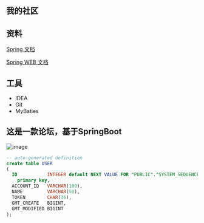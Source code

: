 ## 我的社区

## 资料
[Spring 文档](https://spring.io/guides)

[Spring WEB 文档](https://spring.io/guides/gs/serving-web-content/)

## 工具

- IDEA
- Git
- MyBaties


## 这是一款论坛，基于SpringBoot
![image](https://github.com/1061302569/community/tree/main/src/main/resources/static/img/project.png)
``` sql
-- auto-generated definition
create table USER
(
  ID           INTEGER default NEXT VALUE FOR "PUBLIC"."SYSTEM_SEQUENCE_D10380C6_75D8_4B27_A6B1_97B4A8F7A441"
    primary key,
  ACCOUNT_ID   VARCHAR(100),
  NAME         VARCHAR(50),
  TOKEN        CHAR(36),
  GMT_CREATE   BIGINT,
  GMT_MODIFIED BIGINT
);


```